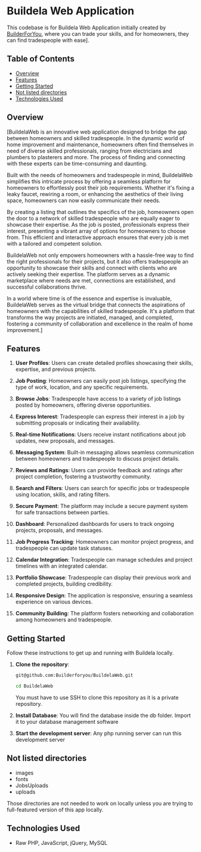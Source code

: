 # Buildela Web Application

This codebase is for Buildela Web Application initially created by [BuilderForYou](https://www.builderforyou.com), where you can trade your skills, and for homeowners, they can find tradespeople with ease].

## Table of Contents

- [Overview](#overview)
- [Features](#features)
- [Getting Started](#getting-started)
- [Not listed directories](#not-listed-directories)
- [Technologies Used](#technologies-used)

## Overview

[BuildelaWeb is an innovative web application designed to bridge the gap between homeowners and skilled tradespeople. In the dynamic world of home improvement and maintenance, homeowners often find themselves in need of diverse skilled professionals, ranging from electricians and plumbers to plasterers and more. The process of finding and connecting with these experts can be time-consuming and daunting.

Built with the needs of homeowners and tradespeople in mind, BuildelaWeb simplifies this intricate process by offering a seamless platform for homeowners to effortlessly post their job requirements. Whether it's fixing a leaky faucet, rewiring a room, or enhancing the aesthetics of their living space, homeowners can now easily communicate their needs.

By creating a listing that outlines the specifics of the job, homeowners open the door to a network of skilled tradespeople who are equally eager to showcase their expertise. As the job is posted, professionals express their interest, presenting a vibrant array of options for homeowners to choose from. This efficient and interactive approach ensures that every job is met with a tailored and competent solution.

BuildelaWeb not only empowers homeowners with a hassle-free way to find the right professionals for their projects, but it also offers tradespeople an opportunity to showcase their skills and connect with clients who are actively seeking their expertise. The platform serves as a dynamic marketplace where needs are met, connections are established, and successful collaborations thrive.

In a world where time is of the essence and expertise is invaluable, BuildelaWeb serves as the virtual bridge that connects the aspirations of homeowners with the capabilities of skilled tradespeople. It's a platform that transforms the way projects are initiated, managed, and completed, fostering a community of collaboration and excellence in the realm of home improvement.]

## Features

1. **User Profiles**:
Users can create detailed profiles showcasing their skills, expertise, and previous projects.

2. **Job Posting**:
Homeowners can easily post job listings, specifying the type of work, location, and any specific requirements.

3. **Browse Jobs**:
Tradespeople have access to a variety of job listings posted by homeowners, offering diverse opportunities.

4. **Express Interest**:
Tradespeople can express their interest in a job by submitting proposals or indicating their availability.

5. **Real-time Notifications**:
Users receive instant notifications about job updates, new proposals, and messages.

6. **Messaging System**:
Built-in messaging allows seamless communication between homeowners and tradespeople to discuss project details.

7. **Reviews and Ratings**:
 Users can provide feedback and ratings after project completion, fostering a trustworthy community.

8. **Search and Filters**:
Users can search for specific jobs or tradespeople using location, skills, and rating filters.

9. **Secure Payment**:
The platform may include a secure payment system for safe transactions between parties.

10. **Dashboard**:
Personalized dashboards for users to track ongoing projects, proposals, and messages.

11. **Job Progress Tracking**:
Homeowners can monitor project progress, and tradespeople can update task statuses.

12. **Calendar Integration**:
Tradespeople can manage schedules and project timelines with an integrated calendar.

13. **Portfolio Showcase**:
Tradespeople can display their previous work and completed projects, building credibility.

14. **Responsive Design**:
The application is responsive, ensuring a seamless experience on various devices.

15. **Community Building**:
The platform fosters networking and collaboration among homeowners and tradespeople.


## Getting Started

Follow these instructions to get up and running with Buildela locally.

1. **Clone the repository**:

    ```bash
    git@github.com:Builderforyou/BuildelaWeb.git
    ```
    ```bash
    cd BuildelaWeb
    ```
     You must have to use SSH to clone this repository as it is a private repository.
2. **Install Database**:
You will find the database inside the db folder. Import it to your database management software

3. **Start the development server**:
Any php running server can run this development server

## Not listed directories
- images
- fonts
- JobsUploads
- uploads

Those directories are not needed to work on locally unless you are trying to full-featured version of this app locally.

## Technologies Used

- Raw PHP, JavaScript, jQuery, MySQL
